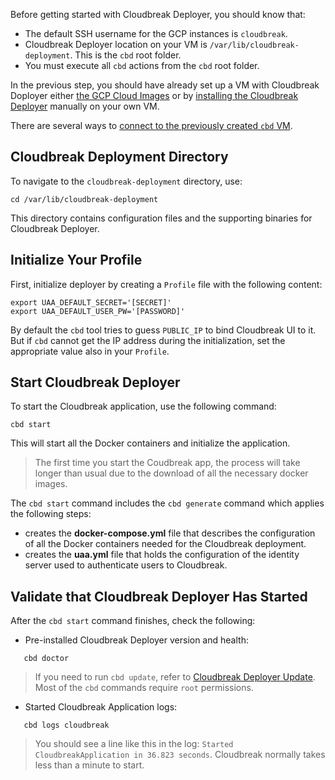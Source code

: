 Before getting started with Cloudbreak Deployer, you should know that:

  * The default SSH username for the GCP instances is `cloudbreak`.
  * Cloudbreak Deployer location on your VM is `/var/lib/cloudbreak-deployment`. This is the `cbd` root folder.
  * You must execute all `cbd` actions from the `cbd` root folder.


In the previous step, you should have already set up a VM with Cloudbreak Doployer either [the GCP Cloud Images](gcp.md) or by [installing the Cloudbreak Deployer](onprem.md) manually on your own VM.

There are several ways to [connect to the previously created `cbd` VM](https://cloud.google.com/compute/docs/instances/connecting-to-instance).

## Cloudbreak Deployment Directory

To navigate to the `cloudbreak-deployment` directory, use:

```
cd /var/lib/cloudbreak-deployment
```
This directory contains configuration files and the supporting binaries for Cloudbreak Deployer.

## Initialize Your Profile

First, initialize deployer by creating a `Profile` file with the following content:

```
export UAA_DEFAULT_SECRET='[SECRET]'
export UAA_DEFAULT_USER_PW='[PASSWORD]'
```

By default the `cbd` tool tries to guess `PUBLIC_IP` to bind Cloudbreak UI to it. But if `cbd` cannot get the IP address during the initialization, set the appropriate value also in your `Profile`.

## Start Cloudbreak Deployer

To start the Cloudbreak application, use the following command:
```
cbd start
```
This will start all the Docker containers and initialize the application.

>The first time you start the Coudbreak app, the process will take longer than usual due to the download of all the necessary docker images.

The `cbd start` command includes the `cbd generate` command which applies the following steps:

- creates the **docker-compose.yml** file that describes the configuration of all the Docker containers needed for the Cloudbreak deployment.
- creates the **uaa.yml** file that holds the configuration of the identity server used to authenticate users to Cloudbreak.

## Validate that Cloudbreak Deployer Has Started

After the `cbd start` command finishes, check the following:

- Pre-installed Cloudbreak Deployer version and health:
```
   cbd doctor
```
>If you need to run `cbd update`, refer to [Cloudbreak Deployer Update](update.md#update-cloudbreak-deployer). Most of the `cbd` commands require `root` permissions.

- Started Cloudbreak Application logs:
```
   cbd logs cloudbreak
```
>You should see a line like this in the log: `Started CloudbreakApplication in 36.823 seconds`. Cloudbreak normally takes less than a minute to start.

